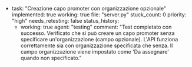   - task: "Creazione capo promoter con organizzazione opzionale"
    implemented: true
    working: true
    file: "server.py"
    stuck_count: 0
    priority: "high"
    needs_retesting: false
    status_history:
      - working: true
        agent: "testing"
        comment: "Test completato con successo. Verificato che si può creare un capo promoter senza specificare un'organizzazione (campo opzionale). L'API funziona correttamente sia con organizzazione specificata che senza. Il campo organizzazione viene impostato come 'Da assegnare' quando non specificato."